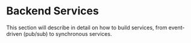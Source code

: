 # Backend Services

This section will describe in detail on how to build services, from event-driven \(pub/sub\) to synchronous services.


